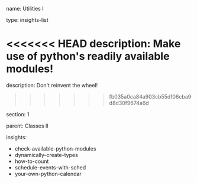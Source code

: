 name: Utilities I

type: insights-list

<<<<<<< HEAD
description: Make use of python's readily available modules!
=======
description: Don't reinvent the wheel!
>>>>>>> fb035a0ca84a903cb55df06cba9d8d30f9674a6d

section: 1

parent: Classes II

insights:
  - check-available-python-modules
  - dynamically-create-types
  - how-to-count
  - schedule-events-with-sched
  - your-own-python-calendar
